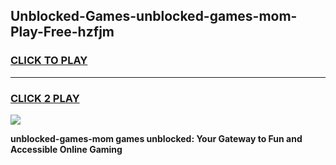 
## Unblocked-Games-unblocked-games-mom-Play-Free-hzfjm
<h3>
<a href="https://premium76.site?title=unblocked-games-mom&ref=18A">CLICK TO PLAY</a></h3>
<hr>

<h3>
<a href="https://premium76.site?title=unblocked-games-mom&ref=18A">CLICK 2 PLAY</a>
  
</h3>

<a href="https://premium76.site?title=unblocked-games-mom&ref=18A"><img src="https://clearcache.store/games.png"></a>


**unblocked-games-mom games unblocked: Your Gateway to Fun and Accessible Online Gaming**
